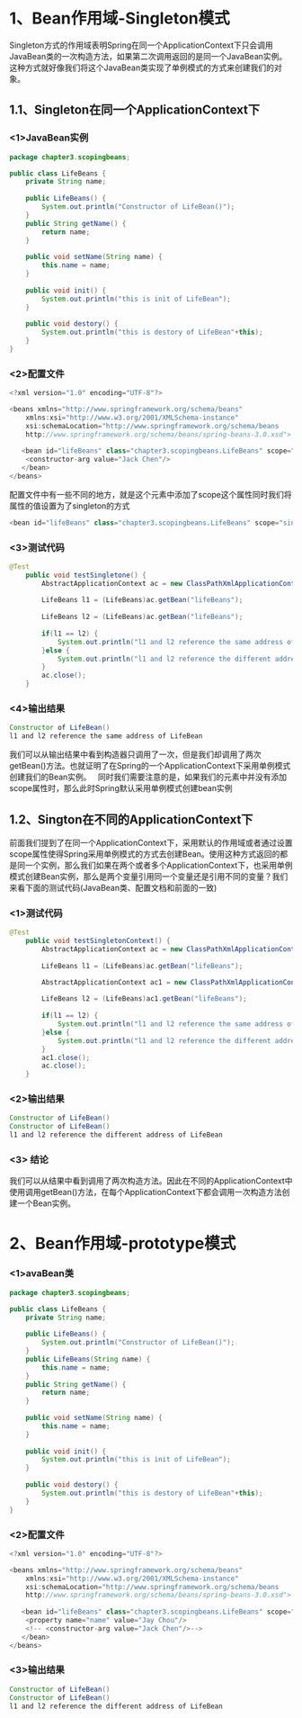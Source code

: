 # 1、Bean作用域-Singleton模式
Singleton方式的作用域表明Spring在同一个ApplicationContext下只会调用JavaBean类的一次构造方法，如果第二次调用返回的是同一个JavaBean实例。这种方式就好像我们将这个JavaBean类实现了单例模式的方式来创建我们的对象。
## 1.1、Singleton在同一个ApplicationContext下
### <1>JavaBean实例
```Java
package chapter3.scopingbeans;

public class LifeBeans {
	private String name;
	
	public LifeBeans() {
		System.out.println("Constructor of LifeBean()");
	}
	public String getName() {
		return name;
	}
	
	public void setName(String name) {
		this.name = name;
	}
	
	public void init() {
		System.out.println("this is init of LifeBean");
	}
	
	public void destory() {
		System.out.println("this is destory of LifeBean"+this);
	}
}
```
### <2>配置文件
```Java
<?xml version="1.0" encoding="UTF-8"?>

<beans xmlns="http://www.springframework.org/schema/beans"
    xmlns:xsi="http://www.w3.org/2001/XMLSchema-instance"
    xsi:schemaLocation="http://www.springframework.org/schema/beans
    http://www.springframework.org/schema/beans/spring-beans-3.0.xsd">
	
   <bean id="lifeBeans" class="chapter3.scopingbeans.LifeBeans" scope="singleton">
  	<constructor-arg value="Jack Chen"/>
   </bean>
</beans>
```
配置文件中有一些不同的地方，就是<bean>这个元素中添加了scope这个属性同时我们将属性的值设置为了singleton的方式
```Java
<bean id="lifeBeans" class="chapter3.scopingbeans.LifeBeans" scope="singleton">
```

### <3>测试代码
```Java
@Test
	public void testSingletone() {
		AbstractApplicationContext ac = new ClassPathXmlApplicationContext("LifeBeans.xml");
		
		LifeBeans l1 = (LifeBeans)ac.getBean("lifeBeans");
		
		LifeBeans l2 = (LifeBeans)ac.getBean("lifeBeans");
		
		if(l1 == l2) {
			System.out.println("l1 and l2 reference the same address of LifeBean");
		}else {
			System.out.println("l1 and l2 reference the different address of LifeBean");
		}
		ac.close();
	}
```
### <4>输出结果
```Java
Constructor of LifeBean()
l1 and l2 reference the same address of LifeBean
```
我们可以从输出结果中看到构造器只调用了一次，但是我们却调用了两次getBean()方法。也就证明了在Spring的一个ApplicationContext下采用单例模式创建我们的Bean实例。  
同时我们需要注意的是，如果我们的<bean>元素中并没有添加scope属性时，那么此时Spring默认采用单例模式创建bean实例

## 1.2、Sington在不同的ApplicationContext下
前面我们提到了在同一个ApplicationContext下，采用默认的作用域或者通过设置scope属性使得Spring采用单例模式的方式去创建Bean。使用这种方式返回的都是同一个实例，那么我们如果在两个或者多个ApplicationContext下，也采用单例模式创建Bean实例，那么是两个变量引用同一个变量还是引用不同的变量？我们来看下面的测试代码(JavaBean类、配置文档和前面的一致)
### <1>测试代码
```Java
@Test
	public void testSingletonContext() {
		AbstractApplicationContext ac = new ClassPathXmlApplicationContext("LifeBeans.xml");		
		
		LifeBeans l1 = (LifeBeans)ac.getBean("lifeBeans");

		AbstractApplicationContext ac1 = new ClassPathXmlApplicationContext("LifeBeans.xml");
		
		LifeBeans l2 = (LifeBeans)ac1.getBean("lifeBeans");
		
		if(l1 == l2) {
			System.out.println("l1 and l2 reference the same address of LifeBean");
		}else {
			System.out.println("l1 and l2 reference the different address of LifeBean");
		}
		ac1.close();
		ac.close();
	}
```
### <2>输出结果
```Java
Constructor of LifeBean()
Constructor of LifeBean()
l1 and l2 reference the different address of LifeBean
```
### <3> 结论
我们可以从结果中看到调用了两次构造方法。因此在不同的ApplicationContext中使用调用getBean()方法，在每个ApplicationContext下都会调用一次构造方法创建一个Bean实例。

# 2、Bean作用域-prototype模式
### <1>avaBean类
```Java
package chapter3.scopingbeans;

public class LifeBeans {
	private String name;
	
	public LifeBeans() {
		System.out.println("Constructor of LifeBean()");
	}
	public LifeBeans(String name) {
		this.name = name;
	}
	public String getName() {
		return name;
	}
	
	public void setName(String name) {
		this.name = name;
	}
	
	public void init() {
		System.out.println("this is init of LifeBean");
	}
	
	public void destory() {
		System.out.println("this is destory of LifeBean"+this);
	}
}
```
### <2>配置文件
```Java
<?xml version="1.0" encoding="UTF-8"?>

<beans xmlns="http://www.springframework.org/schema/beans"
    xmlns:xsi="http://www.w3.org/2001/XMLSchema-instance"
    xsi:schemaLocation="http://www.springframework.org/schema/beans
    http://www.springframework.org/schema/beans/spring-beans-3.0.xsd">
	
   <bean id="lifeBeans" class="chapter3.scopingbeans.LifeBeans" scope="prototype">
    <property name="name" value="Jay Chou"/> 
   	<!-- <constructor-arg value="Jack Chen"/>--> 
   </bean>
</beans>
```
### <3>输出结果
```Java
Constructor of LifeBean()
Constructor of LifeBean()
l1 and l2 reference the different address of LifeBean
```





